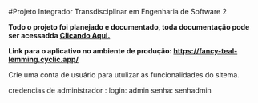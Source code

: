 #Projeto Integrador Transdisciplinar em Engenharia de Software 2
   
**Todo o projeto foi planejado e documentado, toda documentação pode ser acessadda <a href='https://github.com/joaoassis1304/PIT_Ecommerce_Documentacao'>Clicando Aqui.</a>**

**Link para o aplicativo no ambiente de produção: https://fancy-teal-lemming.cyclic.app/**

Crie uma conta de usuário para utulizar as funcionalidades do sitema.

credencias de administrador :
login: admin
senha: senhadmin
